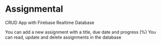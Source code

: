 # Assignmental
CRUD App with Firebase Realtime Database

You can add a new assignment with a title, due date and progress (%)
You can read, update and delete assignments in the database
